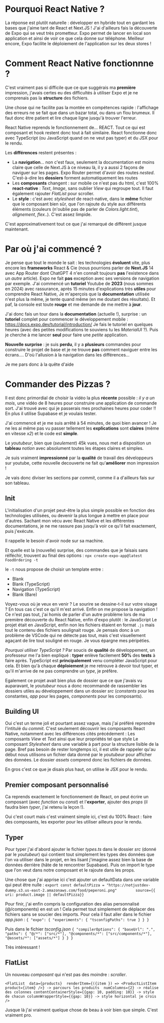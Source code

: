 # Pourquoi React Native ? 

La réponse est plutôt naturelle : développer en hybride tout en gardant les bases que j'aime tant de React et Next.JS ! J'ai d'ailleurs fais la découverte de Expo qui se veut très prometteur. 
Expo permet de lancer en local son application et ainsi de voir ce que cela donne sur téléphone. Meilleur encore, Expo facilite le déploiement de l'application sur les deux stores !


# Comment React Native fonctionnne ? 

C'est vraiment pas si difficile que ce que suggérais ma **première** impression, j'avais certes eu des difficultés à utiliser Expo et je ne comprenais pas la **structure** des fichiers. 

Une chose qui ne facilite pas la montée en compétences rapide : l'affichage des erreurs ne se fait que dans un bazar total, ou dans un flou brumeux. Il faut donc être patient et lire chaque ligne jusqu'à trouver l'erreur.

React Native reprends le fonctionnement de... REACT. Tout ce qui est composant et hook restent donc tout à fait similaire. React fonctionne donc avec TypeScript (ou JavaScript quand on ne veut pas typer) et du JSX pour le rendu. 


Les **différences** restent présentes :
- La **navigation**... non c'est faux, seulement la documentation est moins claire que celle de Next.JS à ce niveau là, il y a aussi 2 façons de naviguer sur les pages. Expo Router permet d'avoir des routes _nested_. C'est-à-dire les **dossiers** forment automatiquement les routes
- Les **composants** changent : sur mobile ce n'est pas du html, c'est 100% **react-native** : _Text_, _Image_, sans oublier _View_ qui regroupe tout. Il faut également rajouter _FlatList_ pour scroller.
- Le **style** : c'est avec _stylesheet_ de react-native, dans le **même** fichier que le composant bien sûr, que l'on rajoute du style aux différents éléments (couleurs (n'oublie pas de parler de _Colors.light.tint_), _alignement_, _flex_..). C'est assez limpide.

C'est approximativement tout ce que j'ai remarqué de différent jusque maintenant.


# Par où j'ai commencé ? 

Je pense que tout le monde le sait : les technologies **évoluent** vite, plus encore les **frameworks** React & Cie (nous pourrions parler de **Next.JS** 14 avec App Router dont ChatGPT 4 n'en connaît toujours **pas** l'existence dans un _autre_ article). 
Expo ne fait **pas** exception avec ses versions de navigation par exemple. J'ai commencé un **tutoriel** Youtube de **2023** (nous sommes en 2024) avec rassurance, après 15 minutes d'explications très **utiles** pour comprendre React Native, 
Je m'aperçois que la **documentation** utilisée n'est plus la même, je tente quand même (en me doutant des résultats). Et paf, la console est toute **rouge** et me demande de me mettre à **jour**.

J'ai donc fais un tour dans la **documentation** (actuelle !), surprise : un **tutoriel** complet pour commencer le développement mobile : https://docs.expo.dev/tutorial/introduction/
Je fais le tutoriel en quelques heures (avec des petites modifications te souviens tu les _MaterialUI_ ?). 
Puis je cherche à me lancer **seul** pour faire une _petite_ application. 

**Nouvelle surprise** : je suis **perdu**, il y a **plusieurs** commandes pour construire le projet de base et je ne trouve **pas** comment naviguer entre les écrans....
D'où l'allusion à la navigation dans les différences...

Je me pars donc à la quête d'aide

# Commander des Pizzas ? 
Il est donc primordial de choisir la vidéo la plus **récente** possible : _il y a un mois_, une vidéo de 8 heures pour construire une application de commande sort. 
J'ai trouvé avec qui je passerais mes prochaines heures pour coder !! En plus il utilise Supabase et je voulais tester.

J'ai commencé et je me suis arrêté à 54 minutes, de quoi bien avancer !
Je ne les ai même pas vu passer tellement les **explications** sont **claires** (même en vitesse _x2_) et le code est **simple**.

Le _youtubeur_, bien que (_seulement_) 45k vues, nous met a disposition un **tableau** _notion_ avec absolument toutes les étapes claires et simples. 

Je suis vraiment **impressionné** par la **qualité** de travail des développeurs sur youtube, cette nouvelle decouverte ne fait qu'**améliorer** mon impression !

Je vais donc diviser les sections par _commit_, comme il a d'ailleurs fais sur son tableau. 

## Init
L'initialisation d'un projet peut-être la plus simple possible en fonction des technologies utilisées, ou devenir la plus longue à mettre en place pour d'autres. Sachant mon vécu avec React Native et les différentes documentations, je ne me rassure pas jusqu'à voir ce qu'il fait exactement, puis j'exécute. 

Il rappelle le besoin d'avoir node sur sa machine. 

Et quelle est la (nouvelle) surprise, des commandes que je faisais sans rélféchir, trouvent au final des options : 
`npx create-expo-app@latest FoodOrdering -t`

le `-t` nous propose de choisir un template entre : 
- Blank
- Blank (TypeScript)
- Navigation (TypeScript)
- Blank (Bare)

Voyez-vous où je veux en venir ? Le sourire se dessine-t-il sur votre visage ? 
En tous cas c'est ce qu'il m'est arrivé. 
Enfin on me propose la navigation !
Ce n'est pas tout, j'ai homis de parler d'un autre problème lors de ma première découverte du React Native, enfin d'expo plutôt : le JavaScript
Le projet était en JavaScript, enfin non les fichiers étaient en format `.js` mais tout le contenu des fichiers soulignait rouge. Je pensais donc à un problème de VSCode qui ne détecte pas tout, mais c'est visuellement agaçant de lire tout souligné en rouge. Je vous épargne mes péripéties. 

_Pourquoi utiliser TypeScript ?_ 
Par soucis de **qualité** de développement, un professeur me l'a bien expliqué : **typer** enlève facilement **50%** des **tests** à faire après. TypeScript est **principalement** venu compléter JavaScript pour cela. Et bien qu'à chaque **déploiement** je me retrouve à devoir tout typer, et qu'il m'arrive de ne pas comprendre un _type_, je préfère.

Egalement ce projet avait bien plus de dossier que ce que j'avais vu auparavant, le _youtubeur_ nous a donc recommandé de rassembler les dossiers utiles au développement dans un dossier _src_ (_constants_ pour les constantes, _app_ pour les pages, _components_ pour les composants). 

## Building UI
Oui c'est un terme joli et pourtant assez vague, mais j'ai préféré reprendre l'intitulé du _commit_. C'est seulement découvrir les composants React Native, notamment avec les différences cités précédement : 
Les composants _View_ et _Text_ ainsi que leur propriétés tel que style
Le composant _Stylesheet_ dans une variable à part pour la structure lisible de la page. Bref pas besoin de rester longtemps ici, il est utile de rappeler qu'au début nous utilisons un fichier data donné par le _youtubeur_ pour afficher des données. Le dossier _assets_ comprend donc les fichiers de données.

En gros c'est ce que je disais plus haut, on utilise le JSX pour le rendu. 

## Premier composant personnalisé
Ca reprends exactement le fonctionnement de React, on peut écrire un composant (avec _function_ ou _const_) et l'**exporter**, ajouter des _props_ (il faudra bien _typer_, j'ai retenu la leçon !).

Oui c'est court mais c'est vraiment simple ici, c'est du 100% React : faire des composants, les exporter pour les utiliser ailleurs pour le rendu. 

## Typer 
Pour typer j'ai d'abord ajouter le fichier _types.ts_ dans le dossier _src_ (donné par le _youtubeur_) qui contient tout simplement les types des données que l'on va utiliser dans le projet, en les lisant j'imagine assez bien la base de données derrière (hâte de te rencontrer Supabase). Puis on import le type que l'on veut dans notre composant et le rajoute dans les props. 

Une chose que j'ai apprise ici c'est ajouter un defaultData dans une variable qui peut être nulle : 
`export const defaultPizza = "https://notjustdev-dummy.s3.us-east-2.amazonaws.com/food/peperoni.png"
`
`        source={{ uri: product.image || defaultPizza}} 
`

Pour finir, j'ai enfin compris la configuration des alias personnalisé (@/components) en est un !
Cela permet tout simplement de déplacer des fichiers sans se soucier des imports. 
Pour cela il faut aller dans le fichier _app.json_ : 
`{
  "expo": {
    "experiments": {
      "tsconfigPaths": true
    }
  }
}`

Puis dans le fichier _tsconfig.json_
`{
  "compilerOptions": {
    "baseUrl": ".",
    "paths": {
      "@/*": ["src/*"],
      "@components/*": ["src/components/*"],
      "@assets/*": ["assets/*"]
    }
  }
}`

Très intéressant ! 

## FlatList
Un nouveau _composant_ qui n'est pas des moindre : _scroller_.  

`<FlatList 
      data={products} 
      renderItem={({item }) => <ProductListItem product={item} />} -> parcours les produits 
      numColumns={2} -> réalise des colonnes
      contentContainerStyle={{gap: 10, padding: 10}} -> style de chacun
      columnWrapperStyle={{gap: 10}} -> style horizontal je crois
/>`

Jusque là j'ai vraiment quelque chose de beau à voir bien que simple. C'est vraiment pro. 

